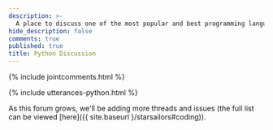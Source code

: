 ```yaml
---
description: >-
  A place to discuss one of the most popular and best programming languages right now, Python
hide_description: false
comments: true
published: true
title: Python Discussion
---
```


{% include jointcomments.html %}


{% include utterances-python.html %}

As this forum grows, we'll be adding more threads and issues (the full list can be viewed [here]({{ site.baseurl }/starsailors#coding)).



